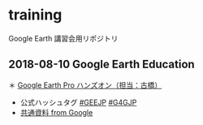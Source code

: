 # training
Google Earth 講習会用リポジトリ


## 2018-08-10 Google Earth Education
＊ [Google Earth Pro ハンズオン（担当：古橋）](https://speakerdeck.com/mapconcierge/20180810-googleearthtutorial)
* 公式ハッシュタグ [#GEEJP](https://twitter.com/search?q=%23GEEJP) [#G4GJP](https://twitter.com/search?q=%23G4GJP)
* [共通資料 from Google](https://docs.google.com/document/d/1yLz_1P1eOHVfSRODzgVz7NRjMZTD6FS4MS7HfjZ1IVk/edit)

